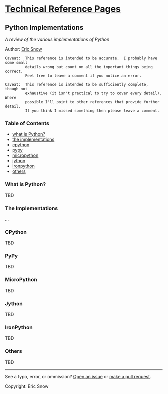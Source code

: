 # [Technical Reference Pages](../index.md)

## Python Implementations

*A review of the various implementations of Python*

Author: [Eric Snow](../authors/ericsnowcurrently.md)


```
Caveat:  This reference is intended to be accurate.  I probably have some small
         details wrong but count on all the important things being correct.
         Feel free to leave a comment if you notice an error.
```
```
Caveat:  This reference is intended to be sufficiently complete, though not
         exhaustive (it isn't practical to try to cover every detail).  Where
         possible I'll point to other references that provide further detail.
         If you think I missed something then please leave a comment.
```


### Table of Contents

* [what is Python?](alternate-implementations.md#what-is-python)
* [the implementations](alternate-implementations.md#the-implementations)
* [cpython](alternate-implementations.md#cpython)
* [pypy](alternate-implementations.md#pypy)
* [micropython](alternate-implementations.md#micropython)
* [jython](alternate-implementations.md#jython)
* [ironpython](alternate-implementations.md#ironpython)
* [others](alternate-implementations.md#others)

### What is Python?

TBD

### The Implementations

...

### CPython

TBD

### PyPy

TBD

### MicroPython

TBD

### Jython

TBD

### IronPython

TBD

### Others

TBD

---

See a typo, error, or ommission?  [Open an issue](https://github.com/ericsnowcurrently/reference-pages/issues)
or [make a pull request](https://github.com/ericsnowcurrently/reference-pages/pulls).

Copyright:  Eric Snow
